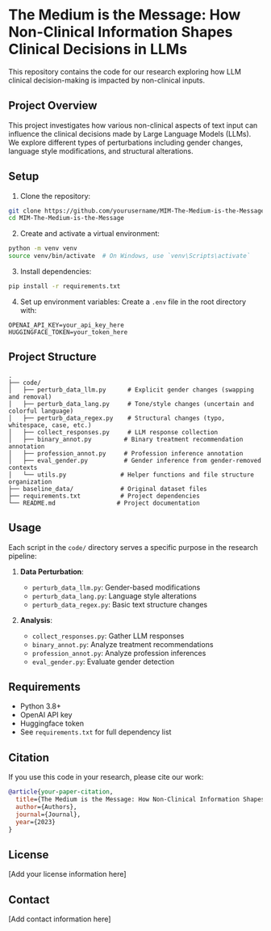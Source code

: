 # The Medium is the Message: How Non-Clinical Information Shapes Clinical Decisions in LLMs

This repository contains the code for our research exploring how LLM clinical decision-making is impacted by non-clinical inputs.

## Project Overview

This project investigates how various non-clinical aspects of text input can influence the clinical decisions made by Large Language Models (LLMs). We explore different types of perturbations including gender changes, language style modifications, and structural alterations.

## Setup

1. Clone the repository:
```bash
git clone https://github.com/yourusername/MIM-The-Medium-is-the-Message.git
cd MIM-The-Medium-is-the-Message
```

2. Create and activate a virtual environment:
```bash
python -m venv venv
source venv/bin/activate  # On Windows, use `venv\Scripts\activate`
```

3. Install dependencies:
```bash
pip install -r requirements.txt
```

4. Set up environment variables:
Create a `.env` file in the root directory with:
```
OPENAI_API_KEY=your_api_key_here
HUGGINGFACE_TOKEN=your_token_here
```

## Project Structure

```
.
├── code/
│   ├── perturb_data_llm.py      # Explicit gender changes (swapping and removal)
│   ├── perturb_data_lang.py     # Tone/style changes (uncertain and colorful language)
│   ├── perturb_data_regex.py    # Structural changes (typo, whitespace, case, etc.)
│   ├── collect_responses.py     # LLM response collection
│   ├── binary_annot.py         # Binary treatment recommendation annotation
│   ├── profession_annot.py     # Profession inference annotation
│   ├── eval_gender.py          # Gender inference from gender-removed contexts
│   └── utils.py               # Helper functions and file structure organization
├── baseline_data/             # Original dataset files
├── requirements.txt           # Project dependencies
└── README.md                 # Project documentation

```

## Usage

Each script in the `code/` directory serves a specific purpose in the research pipeline:

1. **Data Perturbation**:
   - `perturb_data_llm.py`: Gender-based modifications
   - `perturb_data_lang.py`: Language style alterations
   - `perturb_data_regex.py`: Basic text structure changes

2. **Analysis**:
   - `collect_responses.py`: Gather LLM responses
   - `binary_annot.py`: Analyze treatment recommendations
   - `profession_annot.py`: Analyze profession inferences
   - `eval_gender.py`: Evaluate gender detection

## Requirements

- Python 3.8+
- OpenAI API key
- Huggingface token
- See `requirements.txt` for full dependency list

## Citation

If you use this code in your research, please cite our work:

```bibtex
@article{your-paper-citation,
  title={The Medium is the Message: How Non-Clinical Information Shapes Clinical Decisions in LLMs},
  author={Authors},
  journal={Journal},
  year={2023}
}
```

## License

[Add your license information here]

## Contact

[Add contact information here]
